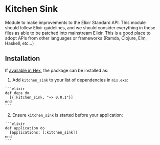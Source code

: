 # Kitchen Sink

Module to make improvements to the Elixir Standard API. This module should follow Elixir guidelines, and we should consider everything in these files as able to be patched into mainstream Elixir. This is a good place to adopt APIs from other languages or frameworks (Ramda, Clojure, Elm, Haskell, etc...)

## Installation

If [available in Hex](https://hex.pm/docs/publish), the package can be installed as:

  1. Add `kitchen_sink` to your list of dependencies in `mix.exs`:

    ```elixir
    def deps do
      [{:kitchen_sink, "~> 0.0.1"}]
    end
    ```

  2. Ensure `kitchen_sink` is started before your application:

    ```elixir
    def application do
      [applications: [:kitchen_sink]]
    end
    ```

